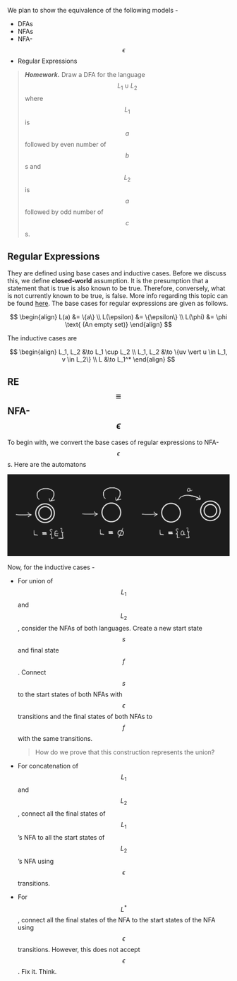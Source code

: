 <!-- # Lecture 7

> `17-01-22` -->

We plan to show the equivalence of the following models -

- DFAs
- NFAs
- NFA-$$\epsilon$$
- Regular Expressions

> ***Homework.*** Draw a DFA for the language $$L_1 \cup L_2$$ where $$L_1$$ is $$a$$ followed by even number of $$b$$s and $$L_2$$ is $$a$$ followed by odd number of $$c$$s.

## Regular Expressions

They are defined using base cases and inductive cases. Before we discuss this, we define **closed-world** assumption. It is the presumption that a statement that is true is also known to be true. Therefore, conversely, what is not currently known to be true, is false. More info regarding this topic can be found [here](https://en.wikipedia.org/wiki/Closed-world_assumption). The base cases for regular expressions are given as follows.


$$
\begin{align}
L(a) &= \{a\} \\
L(\epsilon) &= \{\epsilon\}  \\
L(\phi) &= \phi \text{ (An empty set)}
\end{align}
$$


The inductive cases are


$$
\begin{align}
	L_1, L_2 &\to L_1 \cup L_2 \\
	L_1, L_2 &\to \{uv \vert u \in L_1, v \in L_2\} \\
	L &\to L_1^*
\end{align}
$$

## RE $$\equiv$$ NFA-$$\epsilon$$

To begin with, we convert the base cases of regular expressions to NFA-$$\epsilon$$s. Here are the automatons

![image-20220131011047071](/assets/img/Automata/image-20220131011047071.png)

Now, for the inductive cases -

- For union of $$L_1$$ and $$L_2$$, consider the NFAs of both languages. Create a new start state $$s$$ and final state $$f$$. Connect $$s$$ to the start states of both NFAs with $$\epsilon$$ transitions and the final states of both NFAs to $$f$$ with the same transitions. 

  > How do we prove that this construction represents the union?

- For concatenation of $$L_1$$ and $$L_2$$, connect all the final states of $$L_1$$’s NFA to all the start states of $$L_2$$’s NFA using $$\epsilon$$ transitions.

- For $$L^*$$, connect all the final states of the NFA to the start states of the NFA using $$\epsilon$$ transitions. However, this does not accept $$\epsilon$$. Fix it. Think.

